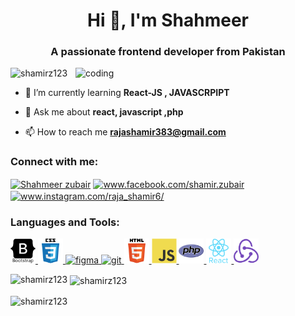 <h1 align="center">Hi 👋, I'm Shahmeer</h1>
<h3 align="center">A passionate frontend developer from Pakistan</h3>
<img align="right" alt="coding" width="400" src="https://miro.medium.com/max/1360/0*7Q3yvSIv_t0ioJ-Z.gif">
<p align="left"> <img src="https://komarev.com/ghpvc/?username=shamirz123&label=Profile%20views&color=0e75b6&style=flat" alt="shamirz123" /> </p>

- 🌱 I’m currently learning **React-JS , JAVASCRPIPT**

- 💬 Ask me about **react, javascript ,php**

- 📫 How to reach me **rajashamir383@gmail.com**

<h3 align="left">Connect with me:</h3>
<p align="left">
<a href="https://linkedin.com/in/www.linkedin.com/in/shahmeer-zubair-3590a0273" target="blank"><img align="center" src="https://raw.githubusercontent.com/rahuldkjain/github-profile-readme-generator/master/src/images/icons/Social/linked-in-alt.svg" alt="Shahmeer zubair" height="30" width="40" /></a>
<a href="https://fb.com/shamir.zubair" target="blank"><img align="center" src="https://raw.githubusercontent.com/rahuldkjain/github-profile-readme-generator/master/src/images/icons/Social/facebook.svg" alt="www.facebook.com/shamir.zubair" height="30" width="40" /></a>
<a href="raja_shamir6" target="blank"><img align="center" src="https://raw.githubusercontent.com/rahuldkjain/github-profile-readme-generator/master/src/images/icons/Social/instagram.svg" alt="www.instagram.com/raja_shamir6/" height="30" width="40" /></a>
</p>

<h3 align="left">Languages and Tools:</h3>
<p align="left"> <a href="https://getbootstrap.com" target="_blank" rel="noreferrer"> <img src="https://raw.githubusercontent.com/devicons/devicon/master/icons/bootstrap/bootstrap-plain-wordmark.svg" alt="bootstrap" width="40" height="40"/> </a> <a href="https://www.w3schools.com/css/" target="_blank" rel="noreferrer"> <img src="https://raw.githubusercontent.com/devicons/devicon/master/icons/css3/css3-original-wordmark.svg" alt="css3" width="40" height="40"/> </a> <a href="https://www.figma.com/" target="_blank" rel="noreferrer"> <img src="https://www.vectorlogo.zone/logos/figma/figma-icon.svg" alt="figma" width="40" height="40"/> </a> <a href="https://git-scm.com/" target="_blank" rel="noreferrer"> <img src="https://www.vectorlogo.zone/logos/git-scm/git-scm-icon.svg" alt="git" width="40" height="40"/> </a> <a href="https://www.w3.org/html/" target="_blank" rel="noreferrer"> <img src="https://raw.githubusercontent.com/devicons/devicon/master/icons/html5/html5-original-wordmark.svg" alt="html5" width="40" height="40"/> </a> <a href="https://developer.mozilla.org/en-US/docs/Web/JavaScript" target="_blank" rel="noreferrer"> <img src="https://raw.githubusercontent.com/devicons/devicon/master/icons/javascript/javascript-original.svg" alt="javascript" width="40" height="40"/> </a> <a href="https://www.php.net" target="_blank" rel="noreferrer"> <img src="https://raw.githubusercontent.com/devicons/devicon/master/icons/php/php-original.svg" alt="php" width="40" height="40"/> </a> <a href="https://reactjs.org/" target="_blank" rel="noreferrer"> <img src="https://raw.githubusercontent.com/devicons/devicon/master/icons/react/react-original-wordmark.svg" alt="react" width="40" height="40"/> </a> <a href="https://redux.js.org" target="_blank" rel="noreferrer"> <img src="https://raw.githubusercontent.com/devicons/devicon/master/icons/redux/redux-original.svg" alt="redux" width="40" height="40"/> </a> </p>

<p><img align="left" src="https://github-readme-stats.vercel.app/api/top-langs?username=shamirz123&show_icons=true&locale=en&layout=compact" alt="shamirz123" /></p>

<p>&nbsp;<img align="center" src="https://github-readme-stats.vercel.app/api?username=shamirz123&show_icons=true&locale=en" alt="shamirz123" /></p>

<p><img align="center" src="https://github-readme-streak-stats.herokuapp.com/?user=shamirz123&" alt="shamirz123" /></p>
